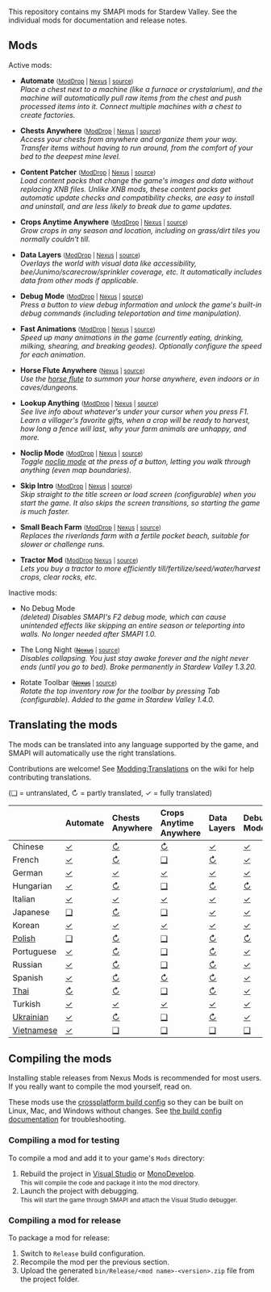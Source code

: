 ﻿This repository contains my SMAPI mods for Stardew Valley. See the individual mods for
documentation and release notes.

## Mods
Active mods:
* **Automate** <small>([ModDrop](https://www.moddrop.com/stardew-valley/mods/509760) | [Nexus](https://www.nexusmods.com/stardewvalley/mods/1063) | [source](Automate))</small>  
  _Place a chest next to a machine (like a furnace or crystalarium), and the machine will
  automatically pull raw items from the chest and push processed items into it. Connect multiple
  machines with a chest to create factories._

* **Chests Anywhere** <small>([ModDrop](https://www.moddrop.com/stardew-valley/mods/606600) | [Nexus](https://www.nexusmods.com/stardewvalley/mods/518) | [source](ChestsAnywhere))</small>  
  _Access your chests from anywhere and organize them your way. Transfer items without having to
  run around, from the comfort of your bed to the deepest mine level._

* **Content Patcher** <small>([ModDrop](https://www.moddrop.com/stardew-valley/mods/470174) | [Nexus](https://www.nexusmods.com/stardewvalley/mods/1915) | [source](ContentPatcher))</small>  
  _Load content packs that change the game's images and data without replacing XNB files. Unlike
  XNB mods, these content packs get automatic update checks and compatibility checks, are easy to
  install and uninstall, and are less likely to break due to game updates._

* **Crops Anytime Anywhere** <small>([ModDrop](https://www.moddrop.com/stardew-valley/mods/606647) | [Nexus](https://www.nexusmods.com/stardewvalley/mods/3000) | [source](CropsAnytimeAnywhere))</small>  
  _Grow crops in any season and location, including on grass/dirt tiles you normally couldn't till._

* **Data Layers** <small>([ModDrop](https://www.moddrop.com/stardew-valley/mods/606646) | [Nexus](https://www.nexusmods.com/stardewvalley/mods/1691) | [source](DataLayers))</small>  
  _Overlays the world with visual data like accessibility, bee/Junimo/scarecrow/sprinkler coverage,
  etc. It automatically includes data from other mods if applicable._

* **Debug Mode** <small>([ModDrop](https://www.moddrop.com/stardew-valley/mods/606608) | [Nexus](https://www.nexusmods.com/stardewvalley/mods/679) | [source](DebugMode))</small>  
  _Press a button to view debug information and unlock the game's built-in debug commands
  (including teleportation and time manipulation)._

* **Fast Animations** <small>([ModDrop](https://www.moddrop.com/stardew-valley/mods/606631) | [Nexus](https://www.nexusmods.com/stardewvalley/mods/1089) | [source](FastAnimations))</small>  
  _Speed up many animations in the game (currently eating, drinking, milking, shearing, and
  breaking geodes). Optionally configure the speed for each animation._

* **Horse Flute Anywhere** <small>([Nexus](https://www.nexusmods.com/stardewvalley/mods/7500) | [source](HorseFluteAnywhere))</small>  
  _Use the [horse flute](https://stardewvalleywiki.com/Horse_Flute) to summon your horse anywhere,
  even indoors or in caves/dungeons._

* **Lookup Anything** <small>([ModDrop](https://www.moddrop.com/stardew-valley/mods/606605) | [Nexus](https://www.nexusmods.com/stardewvalley/mods/541) | [source](LookupAnything))</small>  
  _See live info about whatever's under your cursor when you press F1. Learn a villager's favorite
  gifts, when a crop will be ready to harvest, how long a fence will last, why your farm animals
  are unhappy, and more._

* **Noclip Mode** <small>([ModDrop](https://www.moddrop.com/stardew-valley/mods/691002) | [Nexus](https://www.nexusmods.com/stardewvalley/mods/3900) | [source](NoclipMode))</small>  
  _Toggle [noclip mode](https://en.wikipedia.org/wiki/Noclip_mode) at the press of a button,
  letting you walk through anything (even map boundaries)._

* **Skip Intro** <small>([ModDrop](https://www.moddrop.com/stardew-valley/mods/606601) | [Nexus](https://www.nexusmods.com/stardewvalley/mods/533) | [source](SkipIntro))</small>  
  _Skip straight to the title screen or load screen (configurable) when you start the game. It also
  skips the screen transitions, so starting the game is much faster._

* **Small Beach Farm** <small>([ModDrop](https://www.moddrop.com/stardew-valley/mods/606555) | [Nexus](https://www.nexusmods.com/stardewvalley/mods/3750) | [source](SmallBeachFarm))</small>  
  _Replaces the riverlands farm with a fertile pocket beach, suitable for slower or challenge runs._

* **Tractor Mod** <small>([ModDrop](https://www.moddrop.com/stardew-valley/mods/606639) [Nexus](https://www.nexusmods.com/stardewvalley/mods/1401) | [source](TractorMod))</small>  
  _Lets you buy a tractor to more efficiently till/fertilize/seed/water/harvest crops, clear rocks, etc._

Inactive mods:
* No Debug Mode  
  _(deleted) Disables SMAPI's F2 debug mode, which can cause unintended effects like skipping an
  entire season or teleporting into walls. No longer needed after SMAPI 1.0._

* The Long Night <small>(~~[Nexus](https://www.nexusmods.com/stardewvalley/mods/1369)~~ | [source](_archived/TheLongNight))</small>  
  _Disables collapsing. You just stay awake forever and the night never ends (until you go to bed).
  Broke permanently in Stardew Valley 1.3.20._

* Rotate Toolbar <small>(~~[Nexus](https://www.nexusmods.com/stardewvalley/mods/1100)~~ | [source](_archived/RotateToolbar))</small>  
  _Rotate the top inventory row for the toolbar by pressing Tab (configurable). Added to the game
  in Stardew Valley 1.4.0._

## Translating the mods
<!--

    This section is auto-generated using a script, there's no need to edit it manually.
    https://github.com/Pathoschild/StardewScripts/tree/main/create-translation-summary

-->
The mods can be translated into any language supported by the game, and SMAPI will automatically
use the right translations.

Contributions are welcome! See [Modding:Translations](https://stardewvalleywiki.com/Modding:Translations)
on the wiki for help contributing translations.

(❑ = untranslated, ↻ = partly translated, ✓ = fully translated)

&nbsp;       | Automate                   | Chests Anywhere                  | Crops Anytime Anywhere                 | Data Layers                  | Debug Mode                  | Fast Animations                  | Horse Flute Anywhere                 | Lookup Anything                  | Noclip Mode                  | Skip Intro                  | Small Beach Farm                 | Tractor Mod
:----------- | :------------------------- | :------------------------------- | :------------------------------------- | :--------------------------- | :-------------------------- | :------------------------------- | :----------------------------------- | :------------------------------- | :--------------------------- | :-------------------------- | :------------------------------- | :---------------------------
Chinese      | [✓](Automate/i18n/zh.json) | [↻](ChestsAnywhere/i18n/zh.json) | [↻](CropsAnytimeAnywhere/i18n/zh.json) | [✓](DataLayers/i18n/zh.json) | [✓](DebugMode/i18n/zh.json) | [↻](FastAnimations/i18n/zh.json) | [✓](HorseFluteAnywhere/i18n/zh.json) | [↻](LookupAnything/i18n/zh.json) | [✓](NoclipMode/i18n/zh.json) | [✓](SkipIntro/i18n/zh.json) | [✓](SmallBeachFarm/i18n/zh.json) | [↻](TractorMod/i18n/zh.json)
French       | [✓](Automate/i18n/fr.json) | [↻](ChestsAnywhere/i18n/fr.json) | [❑](CropsAnytimeAnywhere/i18n)         | [↻](DataLayers/i18n/fr.json) | [✓](DebugMode/i18n/fr.json) | [↻](FastAnimations/i18n/fr.json) | [✓](HorseFluteAnywhere/i18n/fr.json) | [↻](LookupAnything/i18n/fr.json) | [✓](NoclipMode/i18n/fr.json) | [✓](SkipIntro/i18n/fr.json) | [✓](SmallBeachFarm/i18n/fr.json) | [↻](TractorMod/i18n/fr.json)
German       | [✓](Automate/i18n/de.json) | [✓](ChestsAnywhere/i18n/de.json) | [✓](CropsAnytimeAnywhere/i18n/de.json) | [✓](DataLayers/i18n/de.json) | [✓](DebugMode/i18n/de.json) | [✓](FastAnimations/i18n/de.json) | [✓](HorseFluteAnywhere/i18n/de.json) | [↻](LookupAnything/i18n/de.json) | [✓](NoclipMode/i18n/de.json) | [✓](SkipIntro/i18n/de.json) | [✓](SmallBeachFarm/i18n/de.json) | [✓](TractorMod/i18n/de.json)
Hungarian    | [✓](Automate/i18n/hu.json) | [↻](ChestsAnywhere/i18n/hu.json) | [❑](CropsAnytimeAnywhere/i18n)         | [↻](DataLayers/i18n/hu.json) | [↻](DebugMode/i18n/hu.json) | [↻](FastAnimations/i18n/hu.json) | [✓](HorseFluteAnywhere/i18n/hu.json) | [↻](LookupAnything/i18n/hu.json) | [✓](NoclipMode/i18n/hu.json) | [❑](SkipIntro/i18n)         | [↻](SmallBeachFarm/i18n/hu.json) | [↻](TractorMod/i18n/hu.json)
Italian      | [✓](Automate/i18n/it.json) | [✓](ChestsAnywhere/i18n/it.json) | [✓](CropsAnytimeAnywhere/i18n/it.json) | [✓](DataLayers/i18n/it.json) | [✓](DebugMode/i18n/it.json) | [✓](FastAnimations/i18n/it.json) | [✓](HorseFluteAnywhere/i18n/it.json) | [↻](LookupAnything/i18n/it.json) | [✓](NoclipMode/i18n/it.json) | [✓](SkipIntro/i18n/it.json) | [✓](SmallBeachFarm/i18n/it.json) | [✓](TractorMod/i18n/it.json)
Japanese     | [❑](Automate/i18n)         | [↻](ChestsAnywhere/i18n/ja.json) | [❑](CropsAnytimeAnywhere/i18n)         | [✓](DataLayers/i18n/ja.json) | [✓](DebugMode/i18n/ja.json) | [↻](FastAnimations/i18n/ja.json) | [✓](HorseFluteAnywhere/i18n/ja.json) | [↻](LookupAnything/i18n/ja.json) | [✓](NoclipMode/i18n/ja.json) | [✓](SkipIntro/i18n/ja.json) | [✓](SmallBeachFarm/i18n/ja.json) | [↻](TractorMod/i18n/ja.json)
Korean       | [✓](Automate/i18n/ko.json) | [✓](ChestsAnywhere/i18n/ko.json) | [✓](CropsAnytimeAnywhere/i18n/ko.json) | [✓](DataLayers/i18n/ko.json) | [✓](DebugMode/i18n/ko.json) | [✓](FastAnimations/i18n/ko.json) | [✓](HorseFluteAnywhere/i18n/ko.json) | [↻](LookupAnything/i18n/ko.json) | [✓](NoclipMode/i18n/ko.json) | [✓](SkipIntro/i18n/ko.json) | [✓](SmallBeachFarm/i18n/ko.json) | [✓](TractorMod/i18n/ko.json)
[Polish]     | [❑](Automate/i18n)         | [↻](ChestsAnywhere/i18n/pl.json) | [❑](CropsAnytimeAnywhere/i18n)         | [↻](DataLayers/i18n/pl.json) | [↻](DebugMode/i18n/pl.json) | [❑](FastAnimations/i18n)         | [❑](HorseFluteAnywhere/i18n)         | [↻](LookupAnything/i18n/pl.json) | [↻](NoclipMode/i18n/pl.json) | [❑](SkipIntro/i18n)         | [❑](SmallBeachFarm/i18n)         | [↻](TractorMod/i18n/pl.json)
Portuguese   | [✓](Automate/i18n/pt.json) | [↻](ChestsAnywhere/i18n/pt.json) | [❑](CropsAnytimeAnywhere/i18n)         | [↻](DataLayers/i18n/pt.json) | [✓](DebugMode/i18n/pt.json) | [↻](FastAnimations/i18n/pt.json) | [✓](HorseFluteAnywhere/i18n/pt.json) | [↻](LookupAnything/i18n/pt.json) | [✓](NoclipMode/i18n/pt.json) | [✓](SkipIntro/i18n/pt.json) | [✓](SmallBeachFarm/i18n/pt.json) | [↻](TractorMod/i18n/pt.json)
Russian      | [✓](Automate/i18n/ru.json) | [↻](ChestsAnywhere/i18n/ru.json) | [❑](CropsAnytimeAnywhere/i18n)         | [↻](DataLayers/i18n/ru.json) | [✓](DebugMode/i18n/ru.json) | [↻](FastAnimations/i18n/ru.json) | [✓](HorseFluteAnywhere/i18n/ru.json) | [↻](LookupAnything/i18n/ru.json) | [✓](NoclipMode/i18n/ru.json) | [✓](SkipIntro/i18n/ru.json) | [↻](SmallBeachFarm/i18n/ru.json) | [↻](TractorMod/i18n/ru.json)
Spanish      | [✓](Automate/i18n/es.json) | [↻](ChestsAnywhere/i18n/es.json) | [↻](CropsAnytimeAnywhere/i18n/es.json) | [↻](DataLayers/i18n/es.json) | [✓](DebugMode/i18n/es.json) | [↻](FastAnimations/i18n/es.json) | [✓](HorseFluteAnywhere/i18n/es.json) | [↻](LookupAnything/i18n/es.json) | [✓](NoclipMode/i18n/es.json) | [✓](SkipIntro/i18n/es.json) | [✓](SmallBeachFarm/i18n/es.json) | [↻](TractorMod/i18n/es.json)
[Thai]       | [↻](Automate/i18n/th.json) | [↻](ChestsAnywhere/i18n/th.json) | [❑](CropsAnytimeAnywhere/i18n)         | [↻](DataLayers/i18n/th.json) | [✓](DebugMode/i18n/th.json) | [↻](FastAnimations/i18n/th.json) | [✓](HorseFluteAnywhere/i18n/th.json) | [↻](LookupAnything/i18n/th.json) | [✓](NoclipMode/i18n/th.json) | [✓](SkipIntro/i18n/th.json) | [↻](SmallBeachFarm/i18n/th.json) | [↻](TractorMod/i18n/th.json)
Turkish      | [✓](Automate/i18n/tr.json) | [✓](ChestsAnywhere/i18n/tr.json) | [✓](CropsAnytimeAnywhere/i18n/tr.json) | [✓](DataLayers/i18n/tr.json) | [✓](DebugMode/i18n/tr.json) | [✓](FastAnimations/i18n/tr.json) | [✓](HorseFluteAnywhere/i18n/tr.json) | [✓](LookupAnything/i18n/tr.json) | [✓](NoclipMode/i18n/tr.json) | [✓](SkipIntro/i18n/tr.json) | [✓](SmallBeachFarm/i18n/tr.json) | [✓](TractorMod/i18n/tr.json)
[Ukrainian]  | [✓](Automate/i18n/uk.json) | [↻](ChestsAnywhere/i18n/uk.json) | [❑](CropsAnytimeAnywhere/i18n)         | [↻](DataLayers/i18n/uk.json) | [✓](DebugMode/i18n/uk.json) | [↻](FastAnimations/i18n/uk.json) | [✓](HorseFluteAnywhere/i18n/uk.json) | [↻](LookupAnything/i18n/uk.json) | [✓](NoclipMode/i18n/uk.json) | [✓](SkipIntro/i18n/uk.json) | [✓](SmallBeachFarm/i18n/uk.json) | [↻](TractorMod/i18n/uk.json)
[Vietnamese] | [✓](Automate/i18n/vi.json) | [❑](ChestsAnywhere/i18n)         | [❑](CropsAnytimeAnywhere/i18n)         | [❑](DataLayers/i18n)         | [❑](DebugMode/i18n)         | [❑](FastAnimations/i18n)         | [❑](HorseFluteAnywhere/i18n)         | [↻](LookupAnything/i18n/vi.json) | [✓](NoclipMode/i18n/vi.json) | [❑](SkipIntro/i18n)         | [❑](SmallBeachFarm/i18n)         | [↻](TractorMod/i18n/vi.json)

[Polish]: https://www.nexusmods.com/stardewvalley/mods/3616
[Thai]: https://www.nexusmods.com/stardewvalley/mods/7052
[Ukrainian]: https://www.nexusmods.com/stardewvalley/mods/8427
[Vietnamese]: https://www.nexusmods.com/stardewvalley/mods/24371

## Compiling the mods
Installing stable releases from Nexus Mods is recommended for most users. If you really want to
compile the mod yourself, read on.

These mods use the [crossplatform build config](https://www.nuget.org/packages/Pathoschild.Stardew.ModBuildConfig)
so they can be built on Linux, Mac, and Windows without changes. See [the build config documentation](https://www.nuget.org/packages/Pathoschild.Stardew.ModBuildConfig)
for troubleshooting.

### Compiling a mod for testing
To compile a mod and add it to your game's `Mods` directory:

1. Rebuild the project in [Visual Studio](https://www.visualstudio.com/vs/community/) or [MonoDevelop](https://www.monodevelop.com/).  
   <small>This will compile the code and package it into the mod directory.</small>
2. Launch the project with debugging.  
   <small>This will start the game through SMAPI and attach the Visual Studio debugger.</small>

### Compiling a mod for release
To package a mod for release:

1. Switch to `Release` build configuration.
2. Recompile the mod per the previous section.
3. Upload the generated `bin/Release/<mod name>-<version>.zip` file from the project folder.
